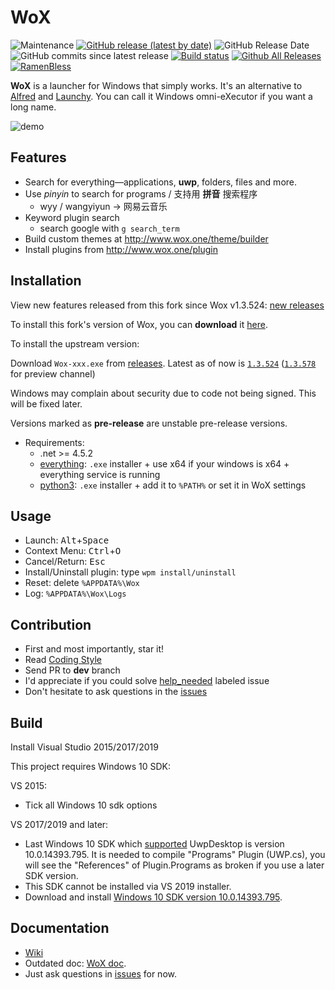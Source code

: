 WoX
===

![Maintenance](https://img.shields.io/maintenance/yes/2019)
[![GitHub release (latest by date)](https://img.shields.io/github/v/release/jjw24/wox)](https://github.com/jjw24/Wox/releases/latest)
![GitHub Release Date](https://img.shields.io/github/release-date/jjw24/wox)
![GitHub commits since latest release](https://img.shields.io/github/commits-since/jjw24/wox/v1.3.524)
[![Build status](https://ci.appveyor.com/api/projects/status/bfktntbivg32e103/branch/master?svg=true)](https://ci.appveyor.com/project/happlebao/wox/branch/master)
[![Github All Releases](https://img.shields.io/github/downloads/Wox-launcher/Wox/total.svg)](https://github.com/Wox-launcher/Wox/releases)
[![RamenBless](https://cdn.rawgit.com/LunaGao/BlessYourCodeTag/master/tags/ramen.svg)](https://github.com/LunaGao/BlessYourCodeTag)

**WoX** is a launcher for Windows that simply works. It's an alternative to [Alfred](https://www.alfredapp.com/) and [Launchy](http://www.launchy.net/). You can call it Windows omni-eXecutor if you want a long name.

![demo](http://i.imgur.com/DtxNBJi.gif)

Features
--------

- Search for everything—applications, **uwp**, folders, files and more.
- Use *pinyin* to search for programs / 支持用 **拼音** 搜索程序
  - wyy / wangyiyun → 网易云音乐
- Keyword plugin search 
  - search google with `g search_term`
- Build custom themes at http://www.wox.one/theme/builder
- Install plugins from http://www.wox.one/plugin


Installation
------------

View new features released from this fork since Wox v1.3.524: [new releases](https://github.com/jjw24/Wox/releases)

To install this fork's version of Wox, you can **download** it [here](https://github.com/jjw24/Wox/releases/latest).

To install the upstream version:

Download `Wox-xxx.exe` from [releases](https://github.com/Wox-launcher/Wox/releases). Latest as of now is [`1.3.524`](https://github.com/Wox-launcher/Wox/releases/download/v1.3.524/Wox-1.3.524.exe) ([`1.3.578`](https://github.com/Wox-launcher/Wox/releases/download/v1.3.578/Wox-1.3.578.exe) for preview channel)

Windows may complain about security due to code not being signed. This will be fixed later. 

Versions marked as **pre-release** are unstable pre-release versions.

- Requirements:
  - .net >= 4.5.2
  - [everything](https://www.voidtools.com/): `.exe` installer + use x64 if your windows is x64 + everything service is running
  - [python3](https://www.python.org/downloads/): `.exe` installer + add it to `%PATH%` or set it in WoX settings

Usage
-----

- Launch: <kbd>Alt</kbd>+<kbd>Space</kbd>
- Context Menu: <kbd>Ctrl</kbd>+<kbd>O</kbd>
- Cancel/Return: <kbd>Esc</kbd>
- Install/Uninstall plugin: type `wpm install/uninstall`
- Reset: delete `%APPDATA%\Wox`
- Log: `%APPDATA%\Wox\Logs`

Contribution
------------

- First and most importantly, star it!
- Read [Coding Style](https://github.com/Wox-launcher/Wox/wiki/Coding-Style)
- Send PR to **dev** branch
- I'd appreciate if you could solve [help_needed](https://github.com/Wox-launcher/Wox/issues?q=is%3Aopen+is%3Aissue+label%3Ahelp_needed) labeled issue
- Don't hesitate to ask questions in the [issues](https://github.com/Wox-launcher/Wox/issues)

Build
-----

Install Visual Studio 2015/2017/2019

This project requires Windows 10 SDK:

  VS 2015:
  - Tick all Windows 10 sdk options

  VS 2017/2019 and later:  
  - Last Windows 10 SDK which [supported](https://github.com/Wox-launcher/Wox/pull/1827#commitcomment-26475392) UwpDesktop is version 10.0.14393.795. It is needed to compile "Programs" Plugin (UWP.cs), you will see the "References" of Plugin.Programs as broken if you use a later SDK version.
  - This SDK cannot be installed via VS 2019 installer.
  - Download and install [Windows 10 SDK version 10.0.14393.795](https://go.microsoft.com/fwlink/p/?LinkId=838916).

Documentation
-------------
- [Wiki](https://github.com/Wox-launcher/Wox/wiki)
- Outdated doc: [WoX doc](http://doc.wox.one).
- Just ask questions in [issues](https://github.com/Wox-launcher/Wox/issues) for now.
